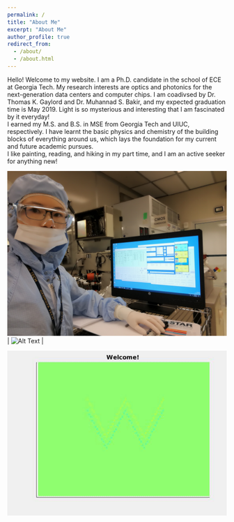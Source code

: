 ```yaml
---
permalink: /
title: "About Me"
excerpt: "About Me"
author_profile: true
redirect_from: 
  - /about/
  - /about.html
---
```


Hello! Welcome to my website. I am a Ph.D. candidate in the school of ECE at Georgia Tech. My research interests are optics and photonics for the next-generation data centers and computer chips. I am coadivsed by Dr. Thomas K. Gaylord and Dr. Muhannad S. Bakir, and my expected graduation time is May 2019. Light is so mysterious and interesting that I am fascinated by it everyday!<br/>
I earned my M.S. and B.S. in MSE from Georgia Tech and UIUC, respectively. I have learnt the basic physics and chemistry of the building blocks of everything around us, which lays the foundation for my current and future academic pursues. <br/>
I like painting, reading, and hiking in my part time, and I am an active seeker for anything new!


![Alt Text](https://github.com/congshanwan/congshanwan.github.io/raw/master/images/fig_tystar.jpg)  |
![Alt Text](https://github.com/congshanwan/congshanwan.github.io/raw/master/images/fig_JEOL.jpg) |


<p align="center">
<img src="https://github.com/congshanwan/congshanwan.github.io/raw/master/files/W_fdtd.gif"/>
</p>

